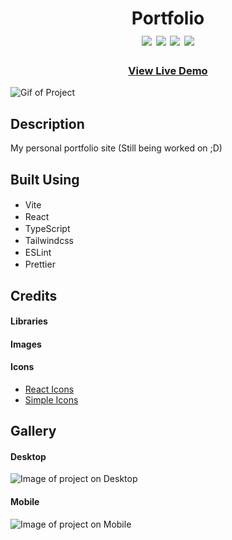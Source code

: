 <div  align=center>
	<h1>Portfolio
	<br>
	<img src="https://img.shields.io/static/v1?label=&message=Vite&color=646CFF&style=for-the-badge&logo=vite&logoColor=white&logoWidth=&labelColor=&link=">
		<img src="https://img.shields.io/static/v1?label=&message=React&color=61DAFB&style=for-the-badge&logo=react&logoColor=black&logoWidth=&labelColor=&link=">
		<img src="https://img.shields.io/static/v1?label=&message=TypeScript&color=3178C6&style=for-the-badge&logo=typescript&logoColor=white&logoWidth=&labelColor=&link=">
		<img src="https://img.shields.io/static/v1?label=&message=Tailwindcss&color=06B6D4&style=for-the-badge&logo=tailwindcss&logoColor=white&logoWidth=&labelColor=&link=">
		<br>
	</h1>
	<h3><b><a href="https://clarasmyth.github.io/">View Live Demo</a></b></h3>
</div>

![Gif of Project](#)

## Description

My personal portfolio site (Still being worked on ;D)

## Built Using

- Vite <img height="16" width="16" src="https://cdn.simpleicons.org/vite" />
- React <img height="16" width="16" src="https://cdn.simpleicons.org/react" />
- TypeScript <img height="16" width="16" src="https://cdn.simpleicons.org/typescript" />
- Tailwindcss <img height="16" width="16" src="https://cdn.simpleicons.org/tailwindcss" />
- ESLint <img height="16" width="16" src="https://cdn.simpleicons.org/eslint" />
- Prettier <img height="16" width="16" src="https://cdn.simpleicons.org/prettier" />

## Credits

#### Libraries

#### Images

#### Icons

- [React Icons](https://github.com/react-icons/react-icons)
- [Simple Icons](https://simpleicons.org/)

## Gallery

#### Desktop

<img src="./readme-assets/desktop.png" alt="Image of project on Desktop" />

#### Mobile

<img src="./readme-assets/mobile.png" alt="Image of project on Mobile" />
